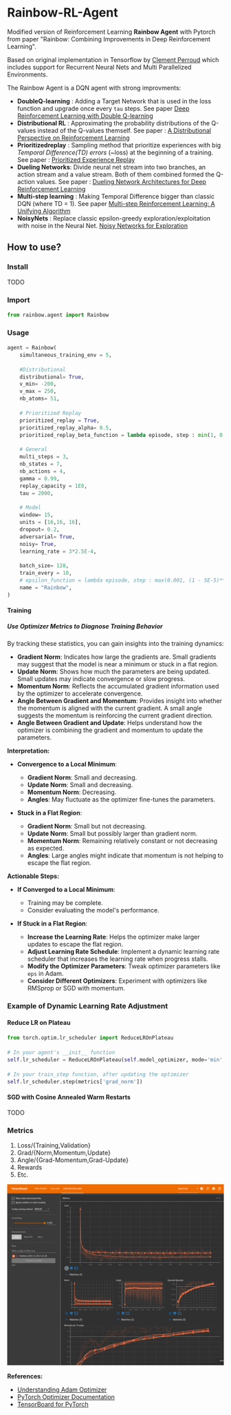 # Rainbow-RL-Agent
Modified version of Reinforcement Learning **Rainbow Agent** with Pytorch from paper "Rainbow: Combining Improvements in Deep Reinforcement Learning".

Based on original implementation in Tensorflow by [Clement Perroud](https://github.com/ClementPerroud/Rainbow-Agent) which includes support for Recurrent Neural Nets and Multi Parallelized Environments.

The Rainbow Agent is a DQN agent with strong improvments:
- **DoubleQ-learning** : Adding a Target Network that is used in the loss function and upgrade once every `tau` steps. See paper [Deep Reinforcement Learning with Double Q-learning](https://arxiv.org/abs/1509.06461)
- **Distributional RL** : Approximating the probability distributions of the Q-values instead of the Q-values themself. See paper : [A Distributional Perspective on Reinforcement Learning](https://arxiv.org/abs/1707.06887)
- **Prioritizedreplay** : Sampling method that prioritize experiences with big *Temporal Difference(TD) errors* (~loss) at the beginning of a training. See paper : [Prioritized Experience Replay](https://arxiv.org/abs/1511.05952)
- **Dueling Networks**: Divide neural net stream into two branches, an action stream and a value stream. Both of them combined formed the Q-action values. See paper : [Dueling Network Architectures for Deep Reinforcement Learning](https://arxiv.org/abs/1509.06461)
- **Multi-step learning** : Making Temporal Difference bigger than classic DQN (where TD = 1). See paper [Multi-step Reinforcement Learning: A Unifying Algorithm](https://arxiv.org/abs/1703.01327)
- **NoisyNets** : Replace classic epsilon-greedy exploration/exploitation with noise in the Neural Net. [Noisy Networks for Exploration](https://arxiv.org/abs/1706.10295)

## How to use?

### Install
TODO

### Import
```python
from rainbow.agent import Rainbow
```

### Usage
```python
agent = Rainbow(
    simultaneous_training_env = 5,

    #Distributional
    distributional= True,
    v_min= -200,
    v_max = 250,
    nb_atoms= 51,

    # Prioritized Replay
    prioritized_replay = True,
    prioritized_replay_alpha= 0.5,
    prioritized_replay_beta_function = lambda episode, step : min(1, 0.5 + 0.5*step/150_000),

    # General
    multi_steps = 3,
    nb_states = 7,
    nb_actions = 4,
    gamma = 0.99,
    replay_capacity = 1E8,
    tau = 2000,

    # Model
    window= 15,
    units = [16,16, 16],
    dropout= 0.2,
    adversarial= True,
    noisy= True,
    learning_rate = 3*2.5E-4,

    batch_size= 128,
    train_every = 10,
    # epsilon_function = lambda episode, step : max(0.001, (1 - 5E-5)** step), # Useless if noisy == True
    name = "Rainbow",
)
```

#### Training

##### Use Optimizer Metrics to Diagnose Training Behavior

By tracking these statistics, you can gain insights into the training dynamics:

- **Gradient Norm**: Indicates how large the gradients are. Small gradients may suggest that the model is near a minimum or stuck in a flat region.
- **Update Norm**: Shows how much the parameters are being updated. Small updates may indicate convergence or slow progress.
- **Momentum Norm**: Reflects the accumulated gradient information used by the optimizer to accelerate convergence.
- **Angle Between Gradient and Momentum**: Provides insight into whether the momentum is aligned with the current gradient. A small angle suggests the momentum is reinforcing the current gradient direction.
- **Angle Between Gradient and Update**: Helps understand how the optimizer is combining the gradient and momentum to update the parameters.

**Interpretation:**

- **Convergence to a Local Minimum**:
  - **Gradient Norm**: Small and decreasing.
  - **Update Norm**: Small and decreasing.
  - **Momentum Norm**: Decreasing.
  - **Angles**: May fluctuate as the optimizer fine-tunes the parameters.

- **Stuck in a Flat Region**:
  - **Gradient Norm**: Small but not decreasing.
  - **Update Norm**: Small but possibly larger than gradient norm.
  - **Momentum Norm**: Remaining relatively constant or not decreasing as expected.
  - **Angles**: Large angles might indicate that momentum is not helping to escape the flat region.

**Actionable Steps:**

- **If Converged to a Local Minimum**:
  - Training may be complete.
  - Consider evaluating the model's performance.

- **If Stuck in a Flat Region**:
  - **Increase the Learning Rate**: Helps the optimizer make larger updates to escape the flat region.
  - **Adjust Learning Rate Schedule**: Implement a dynamic learning rate scheduler that increases the learning rate when progress stalls.
  - **Modify the Optimizer Parameters**: Tweak optimizer parameters like `eps` in Adam.
  - **Consider Different Optimizers**: Experiment with optimizers like RMSprop or SGD with momentum.

### Example of Dynamic Learning Rate Adjustment

#### Reduce LR on Plateau

```python
from torch.optim.lr_scheduler import ReduceLROnPlateau

# In your agent's __init__ function
self.lr_scheduler = ReduceLROnPlateau(self.model_optimizer, mode='min', factor=1.1, patience=1000)

# In your train_step function, after updating the optimizer
self.lr_scheduler.step(metrics['grad_norm'])
```

#### SGD with Cosine Annealed Warm Restarts

TODO

### Metrics

1. Loss/{Training,Validation}
2. Grad/{Norm,Momentum,Update}
3. Angle/{Grad-Momentum,Grad-Update}
4. Rewards
5. Etc.

![Tensorboard](./metrics.png)

**References:**

- [Understanding Adam Optimizer](https://towardsdatascience.com/adam-latest-trends-in-deep-learning-optimization-6be9a291375c)
- [PyTorch Optimizer Documentation](https://pytorch.org/docs/stable/optim.html)
- [TensorBoard for PyTorch](https://pytorch.org/docs/stable/tensorboard.html)
